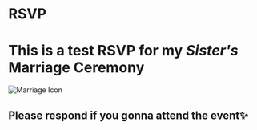 # RSVP
# This is a test RSVP for my _Sister's_ Marriage Ceremony

![Marriage Icon](https://www.google.com/url?sa=i&url=https%3A%2F%2Fwww.vectorstock.com%2Froyalty-free-vector%2Fbride-and-groom-marriage-icon-wedding-symbol-flat-vector-8392253&psig=AOvVaw1e57t4C-FKTpjAk_Lpl77L&ust=1701473665230000&source=images&cd=vfe&ved=0CBIQjRxqFwoTCOCE4cDx7IIDFQAAAAAdAAAAABAE)

## Please respond if you gonna attend the event✨
